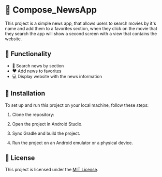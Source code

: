 # 📰 Compose_NewsApp

This project is a simple news app, that allows users to search movies by it's name and add them to a favorites section, when they click on the movie that they search the app will show a second screen with a view that contains the website.

## 🔱 Functionality

- 📱 Search news by section
- ❤️ Add news to favorites
- 💻 Display website with the news information

## 🏹 Installation

To set up and run this project on your local machine, follow these steps:

1. Clone the repository:

2. Open the project in Android Studio.

3. Sync Gradle and build the project.

4. Run the project on an Android emulator or a physical device.

## 📄 License

 This project is licensed under the [MIT License](https://opensource.org/licenses/MIT).
 
